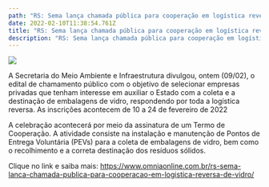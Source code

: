 ```yaml
---
path: "RS: Sema lança chamada pública para cooperação em logística reversa de vidro"
date: 2022-02-10T11:38:54.761Z
title: "RS: Sema lança chamada pública para cooperação em logística reversa de vidro"
description: "RS: Sema lança chamada pública para cooperação em logística reversa de vidro"
---
```

<!--StartFragment-->

![](https://www.omniaonline.com.br/wp-content/uploads/2022/02/Site-LinkedIn-Facebook-27.png)

A Secretaria do Meio Ambiente e Infraestrutura divulgou, ontem (09/02), o edital de chamamento público com o objetivo de selecionar empresas privadas que tenham interesse em auxiliar o Estado com a coleta e a destinação de embalagens de vidro, respondendo por toda a logística reversa. As inscrições acontecem de 10 a 24 de fevereiro de 2022

A celebração acontecerá por meio da assinatura de um Termo de Cooperação. A atividade consiste na instalação e manutenção de Pontos de Entrega Voluntária (PEVs) para a coleta de embalagens de vidro, bem como o recolhimento e a correta destinação dos resíduos sólidos.

Clique no link e saiba mais: https://www.omniaonline.com.br/rs-sema-lanca-chamada-publica-para-cooperacao-em-logistica-reversa-de-vidro/

<!--EndFragment-->